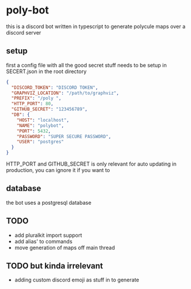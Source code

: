 # poly-bot
this is a discord bot written in typescript to generate polycule maps over a discord server

## setup
first a config file with all the good secret stuff needs to be setup in SECERT.json in the root directory

```json
{
  "DISCORD_TOKEN": "DISCORD TOKEN",
  "GRAPHVIZ_LOCATION": "/path/to/graphviz",
  "PREFIX": "/poly ",
  "HTTP_PORT": 80,
  "GITHUB_SECRET": "123456789",
  "DB": {
    "HOST": "localhost",
    "NAME": "polybot",
    "PORT": 5432,
    "PASSWORD": "SUPER SECURE PASSWORD",
    "USER": "postgres"
  }
}
```

HTTP_PORT and GITHUB_SECRET is only relevant for auto updating in production, you can ignore it if you want to

## database
the bot uses a postgresql database

## TODO
- add pluralkit import support
- add alias' to commands
- move generation of maps off main thread

## TODO but kinda irrelevant
- adding custom discord emoji as stuff in to generate